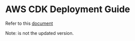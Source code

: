 # AWS CDK Deployment Guide

Refer to this [document](https://esaotegroup.sharepoint.com/:w:/r/sites/RDUltrasound-Cloud/Documenti%20condivisi/General/Giacomo%20e%20Paolo/HammurabiProject/Low%20Level%20Design/Replicating%20in%20a%20Clean%20Environment%20-%20CDK%20Hammurabi.docx?d=w6647285a2da0428985d797a13ac0111b&csf=1&web=1&e=5pd3tl)

Note: is not the updated version.